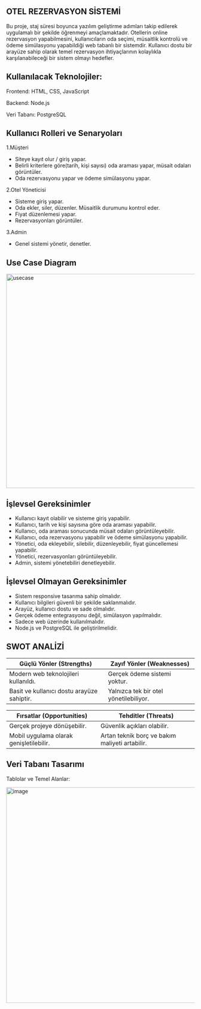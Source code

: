 OTEL REZERVASYON SİSTEMİ
-

Bu proje, staj süresi boyunca yazılım geliştirme adımları takip edilerek uygulamalı bir şekilde öğrenmeyi amaçlamaktadır. Otellerin online rezervasyon yapabilmesini, kullanıcıların oda seçimi, müsaitlik kontrolü ve ödeme simülasyonu yapabildiği web tabanlı bir sistemdir. Kullanıcı dostu bir arayüze sahip olarak temel rezervasyon ihtiyaçlarının kolaylıkla karşılanabileceği bir sistem olmayı hedefler.

Kullanılacak Teknolojiler:
-
Frontend: HTML, CSS, JavaScript

Backend: Node.js

Veri Tabanı: PostgreSQL

Kullanıcı Rolleri ve Senaryoları
-
1.Müşteri

- Siteye kayıt olur / giriş yapar.
- Belirli kriterlere göre(tarih, kişi sayısı) oda araması yapar, müsait odaları görüntüler.
- Oda rezervasyonu yapar ve ödeme simülasyonu yapar.

2.Otel Yöneticisi

- Sisteme giriş yapar.
- Oda ekler, siler, düzenler. Müsaitlik durumunu kontrol eder.
- Fiyat düzenlemesi yapar.
- Rezervasyonları görüntüler.

3.Admin

- Genel sistemi yönetir, denetler.

Use Case Diagram
-
<img width="732" height="572" alt="usecase" src="https://github.com/user-attachments/assets/f82b01a9-53b0-4c6d-b3e6-5a7bb0b268b1" />

İşlevsel Gereksinimler
-
- Kullanıcı kayıt olabilir ve sisteme giriş yapabilir.
- Kullanıcı, tarih ve kişi sayısına göre oda araması yapabilir.
- Kullanıcı, oda araması sonucunda müsait odaları görüntüleyebilir.
- Kullanıcı, oda rezervasyonu yapabilir ve ödeme simülasyonu yapabilir.
- Yönetici, oda ekleyebilir, silebilir, düzenleyebilir, fiyat güncellemesi yapabilir.
- Yönetici, rezervasyonları görüntüleyebilir.
- Admin, sistemi yönetebiliri denetleyebilir.

İşlevsel Olmayan Gereksinimler
-
- Sistem responsive tasarıma sahip olmalıdır.
- Kullanıcı bilgileri güvenli bir şekilde saklanmalıdır.
- Arayüz, kullanıcı dostu ve sade olmalıdır.
- Gerçek ödeme entegrasyonu değil, simülasyon yapılmalıdır.
- Sadece web üzerinde kullanılmalıdır.
- Node.js ve PostgreSQL ile geliştirilmelidir.

SWOT ANALİZİ
-
| Güçlü Yönler (Strengths) | Zayıf Yönler (Weaknesses) |
|--------------------------|---------------------------|
| Modern web teknolojileri kullanıldı. | Gerçek ödeme sistemi yoktur. |
| Basit ve kullanıcı dostu arayüze sahiptir. | Yalnızca tek bir otel yönetilebiliyor. |

| Fırsatlar (Opportunities) | Tehditler (Threats) |
|--------------------------|----------------------|
| Gerçek projeye dönüşebilir. | Güvenlik açıkları olabilir. |
| Mobil uygulama olarak genişletilebilir. | Artan teknik borç ve bakım maliyeti artabilir. |

Veri Tabanı Tasarımı
-

Tablolar ve Temel Alanlar:

<img width="547" height="576" alt="image" src="https://github.com/user-attachments/assets/75fa8adb-ac8a-424e-9078-2318ca51acfe" />
